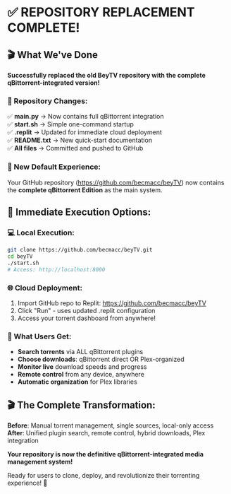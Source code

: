 # ✅ REPOSITORY REPLACEMENT COMPLETE!

## 🎬 What We've Done

**Successfully replaced the old BeyTV repository with the complete qBittorrent-integrated version!**

### 🔄 Repository Changes:
✅ **main.py** → Now contains full qBittorrent integration  
✅ **start.sh** → Simple one-command startup  
✅ **.replit** → Updated for immediate cloud deployment  
✅ **README.txt** → New quick-start documentation  
✅ **All files** → Committed and pushed to GitHub  

### 🚀 New Default Experience:
Your GitHub repository (https://github.com/becmacc/beyTV) now contains the **complete qBittorrent Edition** as the main system.

## 🎯 Immediate Execution Options:

### 💻 Local Execution:
```bash
git clone https://github.com/becmacc/beyTV.git
cd beyTV
./start.sh
# Access: http://localhost:8000
```

### 🌐 Cloud Deployment:
1. Import GitHub repo to Replit: https://github.com/becmacc/beyTV
2. Click "Run" - uses updated .replit configuration
3. Access your torrent dashboard from anywhere!

### 📱 What Users Get:
- **Search torrents** via ALL qBittorrent plugins
- **Choose downloads**: qBittorrent direct OR Plex-organized  
- **Monitor live** download speeds and progress
- **Remote control** from any device, anywhere
- **Automatic organization** for Plex libraries

## 🎬 The Complete Transformation:

**Before**: Manual torrent management, single sources, local-only access  
**After**: Unified plugin search, remote control, hybrid downloads, Plex integration

**Your repository is now the definitive qBittorrent-integrated media management system!**

Ready for users to clone, deploy, and revolutionize their torrenting experience! 🚀